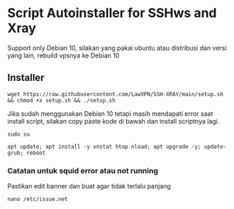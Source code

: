 # Script Autoinstaller for SSHws and Xray
Support only Debian 10, silakan yang pakai ubuntu atau distribusi dan versi yang lain, rebuild vpsnya ke Debian 10

## Installer
```
wget https://raw.githubusercontent.com/LawVPN/SSH-XRAY/main/setup.sh && chmod +x setup.sh && ./setup.sh
```

Jika sudah menggunakan Debian 10 tetapi masih mendapati error saat install script, silakan copy paste kode di bawah dan install scriptnya lagi.
```
sudo su
```
```
apt update; apt install -y vnstat htop nload; apt upgrade -y; update-grub; reboot
```

### Catatan untuk squid error atau not running
Pastikan edit banner dan buat agar tidak terlalu panjang
```
nano /etc/issue.net
```
